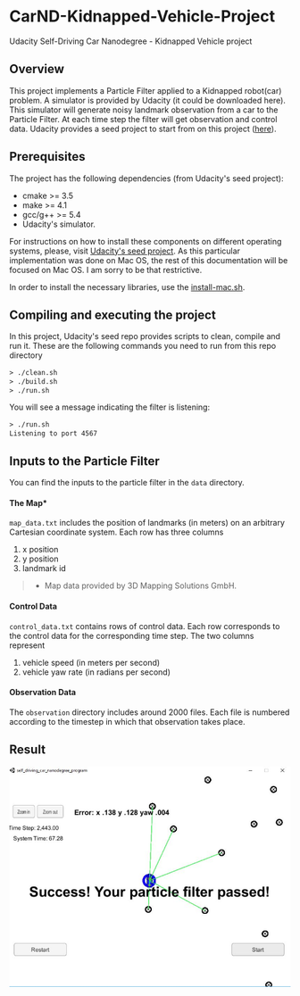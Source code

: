 # CarND-Kidnapped-Vehicle-Project
Udacity Self-Driving Car Nanodegree - Kidnapped Vehicle project

## Overview
This project implements a Particle Filter applied to a Kidnapped robot(car) problem. A simulator is provided by Udacity (it could be downloaded here). This simulator will generate noisy landmark observation from a car to the Particle Filter. At each time step the filter will get observation and control data. Udacity provides a seed project to start from on this project ([here](https://github.com/udacity/CarND-Kidnapped-Vehicle-Project)).

## Prerequisites

The project has the following dependencies (from Udacity's seed project):

- cmake >= 3.5
- make >= 4.1
- gcc/g++ >= 5.4
- Udacity's simulator.

For instructions on how to install these components on different operating systems, please, visit [Udacity's seed project](https://github.com/udacity/CarND-Kidnapped-Vehicle-Project). As this particular implementation was done on Mac OS, the rest of this documentation will be focused on Mac OS. I am sorry to be that restrictive.

In order to install the necessary libraries, use the [install-mac.sh](./install-mac.sh).


## Compiling and executing the project

In this project, Udacity's seed repo provides scripts to clean, compile and run it. These are the following commands you need to run from this repo directory

```
> ./clean.sh
> ./build.sh
> ./run.sh
```

You will see a message indicating the filter is listening:

```
> ./run.sh
Listening to port 4567

```
## Inputs to the Particle Filter
You can find the inputs to the particle filter in the `data` directory. 

#### The Map*
`map_data.txt` includes the position of landmarks (in meters) on an arbitrary Cartesian coordinate system. Each row has three columns
1. x position
2. y position
3. landmark id

> * Map data provided by 3D Mapping Solutions GmbH.


#### Control Data
`control_data.txt` contains rows of control data. Each row corresponds to the control data for the corresponding time step. The two columns represent
1. vehicle speed (in meters per second)
2. vehicle yaw rate (in radians per second)

#### Observation Data
The `observation` directory includes around 2000 files. Each file is numbered according to the timestep in which that observation takes place. 

## Result
![Simulator Result screen](images/result.jpg)
